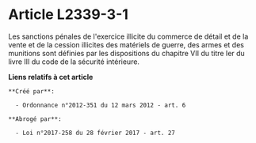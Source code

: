 # Article L2339-3-1

Les sanctions pénales de l'exercice illicite du commerce de détail et de la vente et de la cession illicites des matériels de
guerre, des armes et des munitions sont définies par les dispositions du chapitre VII du titre Ier du livre III du code de la
sécurité intérieure.

**Liens relatifs à cet article**

	**Créé par**:

	  - Ordonnance n°2012-351 du 12 mars 2012 - art. 6

	**Abrogé par**:

	  - Loi n°2017-258 du 28 février 2017 - art. 27
